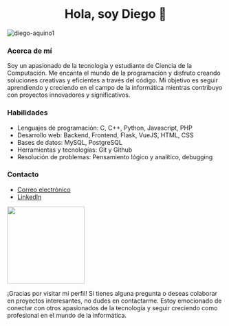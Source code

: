<h1 align="center">Hola, soy Diego 👋</h1>

<p align="left"> <img src="https://komarev.com/ghpvc/?username=diego-aquino1&label=Profile%20views&color=0e75b6&style=flat" alt="diego-aquino1" /> </p>

### Acerca de mí

Soy un apasionado de la tecnología y estudiante de Ciencia de la Computación. Me encanta el mundo de la programación y disfruto creando soluciones creativas y eficientes a través del código. Mi objetivo es seguir aprendiendo y creciendo en el campo de la informática mientras contribuyo con proyectos innovadores y significativos.

### Habilidades

- Lenguajes de programación: C, C++, Python, Javascript, PHP
- Desarrollo web: Backend, Frontend, Flask, VueJS, HTML, CSS
- Bases de datos: MySQL, PostgreSQL
- Herramientas y tecnologías: Git y Github
- Resolución de problemas: Pensamiento lógico y analítico, debugging

### Contacto

- [Correo electrónico](mailto:daquino@unsa.edu.pe)
- [LinkedIn](https://www.linkedin.com/in/diego-aquino-2b5787274)

<img height="180em" src="https://github-readme-stats-eight-theta.vercel.app/api/top-langs/?username=Diego-Aquino1&layout=compact&langs_count=88&theme=dark"/>

¡Gracias por visitar mi perfil! Si tienes alguna pregunta o deseas colaborar en proyectos interesantes, no dudes en contactarme. Estoy emocionado de conectar con otros apasionados de la tecnología y seguir creciendo como profesional en el mundo de la informática.
